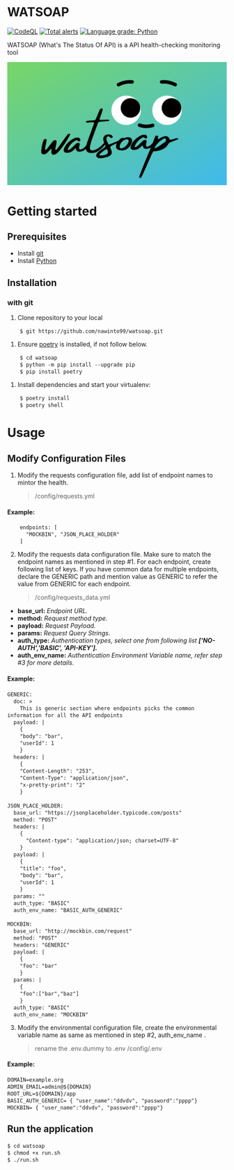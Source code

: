# WATSOAP
[![CodeQL](https://github.com/nawinto99/gitoxy/actions/workflows/codeql-analysis.yml/badge.svg?branch=main)](https://github.com/nawinto99/gitoxy/actions/workflows/codeql-analysis.yml)
[![Total alerts](https://img.shields.io/lgtm/alerts/g/nawinto99/watsoap.svg?logo=lgtm&logoWidth=18)](https://lgtm.com/projects/g/nawinto99/watsoap/alerts/)
[![Language grade: Python](https://img.shields.io/lgtm/grade/python/g/nawinto99/watsoap.svg?logo=lgtm&logoWidth=18)](https://lgtm.com/projects/g/nawinto99/watsoap/context:python)


WATSOAP (What's The Status Of API) is a API health-checking monitoring tool

![gitoxy](./docs/assets/watsoap.png)

# Getting started

## Prerequisites

- Install [git](https://git-scm.com/)
- Install [Python](https://www.python.org/)

## Installation

### with git

1. Clone repository to your local

```
    $ git https://github.com/nawinto99/watsoap.git
```

1. Ensure [poetry](https://python-poetry.org/docs/) is installed, if not follow below.

```
    $ cd watsoap
    $ python -m pip install --upgrade pip
    $ pip install poetry
```

1. Install dependencies and start your virtualenv:

```
    $ poetry install
    $ poetry shell
```

# Usage

## Modify Configuration Files

1. Modify the requests configuration file, add list of endpoint names to mintor the health.

   > /config/requests.yml

#### Example:

```
    endpoints: [ 
      "MOCKBIN", "JSON_PLACE_HOLDER"
    ]
```
2. Modify the requests data configuration file. Make sure to match the endpoint names as mentioned in step #1. For each endpoint, create following list of keys. If you have common data for multiple endpoints, declare the GENERIC path and mention value as GENERIC to refer the value from GENERIC for each endpoint.

   > /config/requests_data.yml

- **base_url:** _Endpoint URL._
- **method:** _Request method type._
- **payload:** _Request Payload._
- **params:** _Request Query Strings._
- **auth_type:** _Authentication types, select one from following list **['NO-AUTH','BASIC', 'API-KEY'].**_
- **auth_env_name:** _Authentication Environment Variable name, refer step #3 for more details._

#### Example:

```
GENERIC:
  doc: >
    This is generic section where endpoints picks the common information for all the API endpoints
  payload: |
    {
    "body": "bar",
    "userId": 1
    }
  headers: |
    {
    "Content-Length": "253",
    "Content-Type": "application/json",
    "x-pretty-print": "2"
    }

JSON_PLACE_HOLDER:
  base_url: "https://jsonplaceholder.typicode.com/posts"
  method: "POST"
  headers: |
    {
      "Content-type": "application/json; charset=UTF-8"
    }
  payload: |
    {
    "title": "foo",
    "body": "bar",
    "userId": 1
    }
  params: ""
  auth_type: "BASIC"
  auth_env_name: "BASIC_AUTH_GENERIC"

MOCKBIN:
  base_url: "http://mockbin.com/request"
  method: "POST"
  headers: "GENERIC"
  payload: |
    {
    "foo": "bar"
    }
  params: |
    {
    "foo":["bar","baz"]
    }
  auth_type: "BASIC"
  auth_env_name: "MOCKBIN"
```
3. Modify the environmental configuration file, create the environmental variable name as same as mentioned in step #2, auth_env_name .
    > rename the .env.dummy to .env 
    > /config/.env
    
#### Example:

```
DOMAIN=example.org
ADMIN_EMAIL=admin@${DOMAIN}
ROOT_URL=${DOMAIN}/app
BASIC_AUTH_GENERIC= { "user_name":"ddvdv", "password":"pppp"}
MOCKBIN= { "user_name":"ddvdv", "password":"pppp"}

```

## Run the application

```
$ cd watsoap
$ chmod +x run.sh
$ ./run.sh
```

